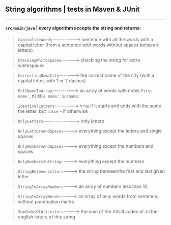## String algorithms | tests in Maven & JUnit ##
***
#### `src/main/java` | every algorithm accepts the string and returns: ####

> `CapitalizeWords`-----------> sentence with all the words with a capital letter (from a sentence with words without spaces between letters)

> `CheckingWhitespaces`------> checking the string for extra whitespaces

> `CorrectingNameCity`-------> the correct name of the city (with a capital letter, with 1 or 2 dashes)

> `FullNameToArray`----------> an array of words with notes `First name:`, `Middle name:`, `Surname:`

> `IdenticalLetters`---------> `true` if it starts and ends with the same the letter, but `false` - if otherwise

> `OnlyLetters`---------------> only letters

> `OnlyLettersAndSpaces`----> everything except the letters and single spaces

> `OnlyNumbersAndSpaces`----> everything except the numbers and spaces

> `OnlyNumbersInString`-----> everything except the numbers

> `StringBetweenLetters`----> the string betweenthe first and last given letter

> `StringToArrayNumbers`----> an array of numbers less than 10

> `StringToArrayWords`------> an array of only words from sentence, without punctuation marks

> `SumCodesOfAllLetters`-----> the sum of the ASCII codes of all the english letters of this string

